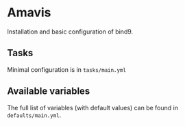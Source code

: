 # Amavis

Installation and basic configuration of bind9.

## Tasks

Minimal configuration is in `tasks/main.yml`

## Available variables

The full list of variables (with default values) can be found in `defaults/main.yml`.
